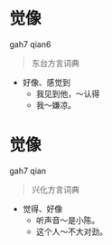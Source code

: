 # 觉像
gah7 qian6
> 东台方言词典
- 好像、感觉到
  - 我见到他，～认得
  - 我～嫌凉。

# 觉像
gah7 qian
> 兴化方言词典
- 觉得、好像
  - 听声音～是小陈。
  - 这个人～不大对劲。
